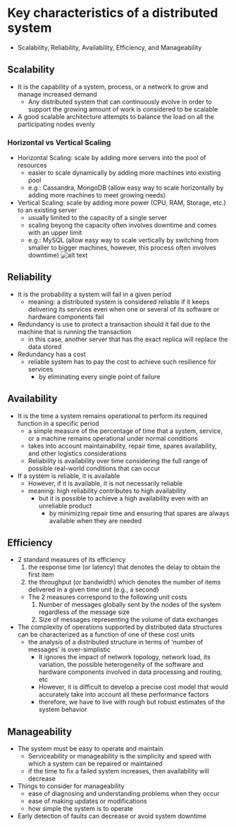 # Key characteristics of a distributed system
* Scalability, Reliability, Availability, Efficiency, and Manageability

## Scalability
* It is the capability of a system, process, or a network to grow and manage increased demand
    * Any distributed system that can continuously evolve in order to support the growing amount of work is considered to be scalable
* A good scalable architecture attempts to balance the load on all the participating nodes evenly
### Horizontal vs Vertical Scaling
* Horizontal Scaling: scale by adding more servers into the pool of resources
    * easier to scale dynamically by adding more machines into existing pool
    * e.g.: Cassandra, MongoDB (allow easy way to scale horizontally by adding more machines to meet growing needs)
* Vertical Scaling: scale by adding more power (CPU, RAM, Storage, etc.) to an existing server
    * usually limited to the capacity of a single server
    * scaling beyong the capacity often involves downtime and comes with an upper limit
    * e.g.: MySQL (allow easy way to scale vertically by switching from smaller to bigger machines, however, this process often involves downtime)
![alt text](https://github.com/reshinto/Basic_technologies_revision/system_design/images/verticalScaling_vs_horizontalScaling.png "Vertical scaling vs. Horizontal scaling")
## Reliability
* It is the probability a system will fail in a given period
    * meaning: a distributed system is considered reliable if it keeps delivering its services even when one or several of its software or hardware components fail
* Redundancy is use to protect a transaction should it fail due to the machine that is running the transaction
    * in this case, another server that has the exact replica will replace the data stored
* Redundancy has a cost
    * reliable system has to pay the cost to achieve such resilience for services
        * by eliminating every single point of failure
## Availability
* It is the time a system remains operational to perform its required function in a specific period
    * a simple measure of the percentage of time that a system, service, or a machine remains operational under normal conditions
    * takes into account maintainability, repair time, spares availability, and other logistics considerations
    * Reliability is availability over time considering the full range of possible real-world conditions that can occur
* If a system is reliable, it is available
    * However, if it is available, it is not necessarily reliable
    * meaning: high reliability contributes to high availability
        * but it is possible to achieve a high availability even with an unreliable product
            * by minimizing repair time and ensuring that spares are always available when they are needed
## Efficiency
* 2 standard measures of its efficiency
    1. the response time (or latency) that denotes the delay to obtain the first item
    2. the throughput (or bandwidth) which denotes the number of items delivered in a given time unit (e.g., a second)
    * The 2 measures correspond to the following unit costs
        1. Number of messages globally sent by the nodes of the system regardless of the message size
        2. Size of messages representing the volume of data exchanges
* The complexity of operations supported by distributed data structures can be characterized as a function of one of these cost units
    * the analysis of a distributed structure in terms of ‘number of messages’ is over-simplistic
        * It ignores the impact of network topology, network load, its variation, the possible heterogeneity of the software and hardware components involved in data processing and routing, etc
        * However, it is difficult to develop a precise cost model that would accurately take into account all these performance factors
        * therefore, we have to live with rough but robust estimates of the system behavior
## Manageability
* The system must be easy to operate and maintain
    * Serviceability or manageability is the simplicity and speed with which a system can be repaired or maintained
    * if the time to fix a failed system increases, then availability will decrease
* Things to consider for manageability
    * ease of diagnosing and understanding problems when they occur
    * ease of making updates or modifications
    * how simple the system is to operate
* Early detection of faults can decrease or avoid system downtime
